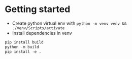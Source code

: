 # Getting started

- Create python virtual env with `python -m venv venv && ./venv/Scripts/activate`
- Install dependencies in venv 
```py
pip install build
python -m build
pip install -e .
```